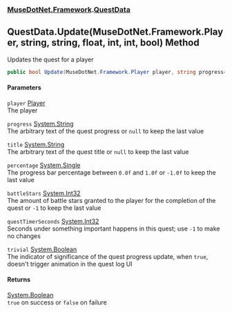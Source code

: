 ### [MuseDotNet.Framework](./MuseDotNet-Framework.md 'MuseDotNet.Framework').[QuestData](./QuestData.md 'MuseDotNet.Framework.QuestData')
## QuestData.Update(MuseDotNet.Framework.Player, string, string, float, int, int, bool) Method
Updates the quest for a player  
```csharp
public bool Update(MuseDotNet.Framework.Player player, string progress=null, string title=null, float percentage=-1f, int battleStars=-1, int questTimerSeconds=-1, bool trivial=false);
```
#### Parameters
<a name='MuseDotNet-Framework-QuestData-Update(MuseDotNet-Framework-Player_string_string_float_int_int_bool)-player'></a>
`player` [Player](./Player.md 'MuseDotNet.Framework.Player')  
The player  
  
<a name='MuseDotNet-Framework-QuestData-Update(MuseDotNet-Framework-Player_string_string_float_int_int_bool)-progress'></a>
`progress` [System.String](https://docs.microsoft.com/en-us/dotnet/api/System.String 'System.String')  
The arbitrary text of the quest progress or `null` to keep the last value  
  
<a name='MuseDotNet-Framework-QuestData-Update(MuseDotNet-Framework-Player_string_string_float_int_int_bool)-title'></a>
`title` [System.String](https://docs.microsoft.com/en-us/dotnet/api/System.String 'System.String')  
The arbitrary text of the quest title or `null` to keep the last value  
  
<a name='MuseDotNet-Framework-QuestData-Update(MuseDotNet-Framework-Player_string_string_float_int_int_bool)-percentage'></a>
`percentage` [System.Single](https://docs.microsoft.com/en-us/dotnet/api/System.Single 'System.Single')  
The progress bar percentage between `0.0f` and `1.0f` or `-1.0f` to keep the last value  
  
<a name='MuseDotNet-Framework-QuestData-Update(MuseDotNet-Framework-Player_string_string_float_int_int_bool)-battleStars'></a>
`battleStars` [System.Int32](https://docs.microsoft.com/en-us/dotnet/api/System.Int32 'System.Int32')  
The amount of battle stars granted to the player for the completion of the quest or `-1` to keep the last value  
  
<a name='MuseDotNet-Framework-QuestData-Update(MuseDotNet-Framework-Player_string_string_float_int_int_bool)-questTimerSeconds'></a>
`questTimerSeconds` [System.Int32](https://docs.microsoft.com/en-us/dotnet/api/System.Int32 'System.Int32')  
Seconds under something important happens in this quest; use `-1` to make no changes  
  
<a name='MuseDotNet-Framework-QuestData-Update(MuseDotNet-Framework-Player_string_string_float_int_int_bool)-trivial'></a>
`trivial` [System.Boolean](https://docs.microsoft.com/en-us/dotnet/api/System.Boolean 'System.Boolean')  
The indicator of significance of the quest progress update, when `true`, doesn't trigger animation in the quest log UI  
  
#### Returns
[System.Boolean](https://docs.microsoft.com/en-us/dotnet/api/System.Boolean 'System.Boolean')  
`true` on success or `false` on failure  
